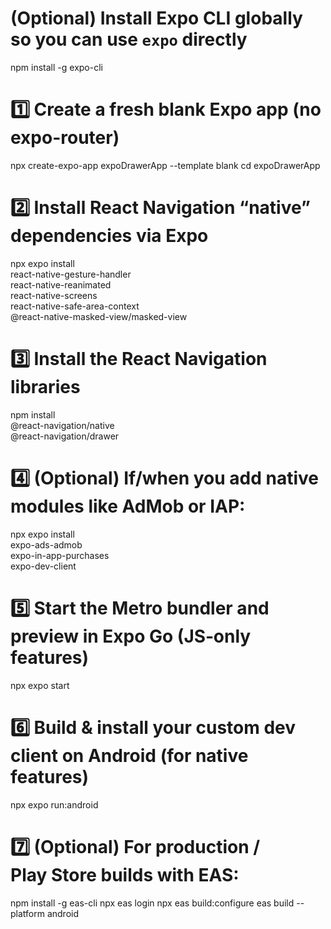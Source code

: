 # (Optional) Install Expo CLI globally so you can use `expo` directly
npm install -g expo-cli

# 1️⃣ Create a fresh blank Expo app (no expo-router)
npx create-expo-app expoDrawerApp --template blank
cd expoDrawerApp

# 2️⃣ Install React Navigation “native” dependencies via Expo
npx expo install \
  react-native-gesture-handler \
  react-native-reanimated \
  react-native-screens \
  react-native-safe-area-context \
  @react-native-masked-view/masked-view

# 3️⃣ Install the React Navigation libraries
npm install \
  @react-navigation/native \
  @react-navigation/drawer

# 4️⃣ (Optional) If/when you add native modules like AdMob or IAP:
npx expo install \
  expo-ads-admob \
  expo-in-app-purchases \
  expo-dev-client

# 5️⃣ Start the Metro bundler and preview in Expo Go (JS‑only features)
npx expo start

# 6️⃣ Build & install your custom dev client on Android (for native features)
npx expo run:android

# 7️⃣ (Optional) For production / Play Store builds with EAS:
npm install -g eas-cli
npx eas login
npx eas build:configure
eas build --platform android

